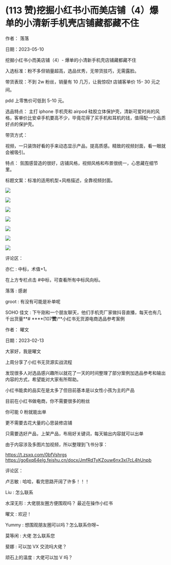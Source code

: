 
# (113 赞)挖掘小红书小而美店铺（4）爆单的小清新手机壳店铺藏都藏不住

作者：  落落

日期：2023-05-10

挖掘小红书小而美店铺（4）- 爆单的小清新手机壳店铺藏都藏不住

入选标准：粉不多但销量超高，选品优秀，无带货技巧，无需露脸。

带货表现：不到 2w 粉丝，销量有 10 几万，让我惊叹❗  店铺客单价 15- 30 元之间。

pdd 上零售价可低到 5-10 元。

选品特点：  主打 iphone 手机壳和 airpod 硅胶立体保护壳，清新可爱时尚的风格，客单价比安卓手机要高不少，毕竟花得了买手机和耳机的钱，值得配一个品质好点的保护壳。

带货方式：

视频，一只装饰好看的手来动态显示产品，提高质感。精致的视频封面，看一眼就会被吸引。

特点：  氛围感营造的很好，店铺风格，视频风格和布景很统一，心思藏在细节里。

标题文案：标准的适用机型+风格描述，全靠视频封面。

![](img/xhs-baokuan_0098.png)

 

 

![](img/xhs-baokuan_0103.png)

 

 

![](img/xhs-baokuan_0108.png)

 

 

![](img/xhs-baokuan_0111.png)

 

 

![](img/xhs-baokuan_0114.png)

 

 

![](img/xhs-baokuan_0119.png)

 

 

![](img/xhs-baokuan_0122.png)

评论区：

亦仁 : 中标，术值+1。

在上方专栏点击 #中标，可查看所有中标风向标。

落落 : 感谢

groot : 有没有可能是补单呢

SOHO 佳文 : 下午刚和一个朋友聊天，他们手机壳厂家做抖音直播，每天也有几千出货量**# ****(107**赞**)**小红书无货源电商选品参考案例

作者：  曜文

日期：2023-02-13

大家好，我是曜文

上周分享了小红书无货源实战流程

 

 

发现很多人对选品感兴趣所以就花了一天的时间整理了部分案例加选品参考和输出内容的方式，希望能对大家有所帮助。

小红书能卖的品实在是太多了但目前基本是以女性小孩为主的产品

目前在小红书做电商，你不需要很多的粉丝

你可能 0 粉就能出单

更不需要去花大量的心思装修店铺

只需要选好产品，上架产品，布局好关键词，每天输出内容就可以出单

由于内容涉及多图片加视频，所以整理到飞书分享：

https://t.zsxq.com/0bfVshrgs https://go6xq64elg.feishu.cn/docx/JmfRdTyKZouw6nx3xI7cL4hUnpb

评论区：

卢志敏 : 哈哈，看完思路开阔了许多！！！

Liu : 怎么联系

水深无形 : 大佬朋友圈方便围观吗？  最近在操作小红书

曜文 : 欢迎！

Yummy : 想围观朋友圈可以吗？怎么联系你呀~

莫等闲 : 大佬  怎么联系您

斐娜 : 可以加 VX 交流吗大佬？

顽石上的温度 : 大佬可以加 V 吗？
